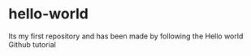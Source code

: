 # hello-world
Its my first repository and has been made by following the Hello world Github tutorial
